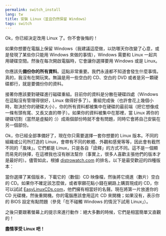 ```yaml
---
permalink: switch_install
lang: tw
title: 安裝 Linux（並且仍然保留 Windows）
tags: switch
---
```


Ok，你已經決定改用 Linux 了。你不會後悔的！

如果你想要在電腦上保留 Windows（我建議這麼做，以防哪天你改變了心意，或是發現了某些你只能用 Windows 來做的事情），Windows 需要和 Linux 一起共用硬碟空間。然後在每次開啟電腦時，它會讓你選擇要用 Windows 或是 Linux。

你應該先<b>備份你的所有資料</b>。這點非常重要。我們永遠都不知道會發生什麼事情。真的，我沒有在開玩笑。無論是用一些空白的 CD、空白的 DVD 或者是另一顆硬碟都行，就是要備份你的資料。

接著你應該要對硬碟進行磁碟重組。目前你的資料是分散在硬碟四處（Windows 在這點沒有管理得很好，Linux 做得好多了）。重組完成後（也許會花上幾個小時，取決於你的硬碟大小），你的所有資料都被集中在硬碟的最前端（把它想像成一條有頭有尾、又長又直的帶子）。如果你的資料被集中在那裡，當 Linux 將你的硬碟切割（當然是虛擬的 :)）成兩個部份時就不會有問題，同時它會將自己安裝在另一個部份。

Ok，你已經全部準備好了，現在你只需要選擇一套你想要的 Linux 版本。不同的組織或公司所打造的 Linux，會帶有不同的軟體、外觀和感覺等等，因此會有截然不同的「風味」。它們都是 Linux，只是各自「詮釋」的方式不同。這不是一個顯而易見的抉擇，在這裡我也沒有辦法幫你（事實上，很多人喜歡主張他們的版本才是最好的）。儘管如此，根據 <a 
href="http://www.distrowatch.com">distrowatch.com</a> 的排名，以下是最受歡迎的四種版本：

<? make_distros_table() ?>


當你選擇了某個版本，下載它的（數個）CD 映像檔，然後將它燒進（數片）空白的 CD。如果你不確定該怎麼做，或者寧願花點小錢在網路上購買現成的 CD，你可以試試 <a href="http://www.easylinuxcds.com/">EasyLinuxCDs.com</a>，他們擁有相當好的名聲。現在將第一片放進你的 CD 光碟機，然後重開機。你的電腦應該會用這片 CD 來開機；如果沒有，表示你的 BIOS 設定有點問題（參見「在不碰觸 Windows 的情況下試用 Linux」）。

之後只要跟著螢幕上的提示來進行動作：絕大多數的時候，它們是相當簡單又直觀的！

<b>盡情享受 Linux 吧！</b>

